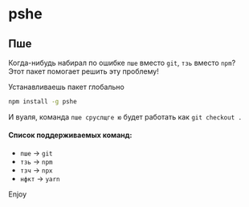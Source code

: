 # pshe
## Пше

Когда-нибудь набирал по ошибке `пше` вместо `git`, `тзь` вместо `npm`?  
Этот пакет помогает решить эту проблему!

Устанавливаешь пакет глобально
```sh
npm install -g pshe
```

И вуаля, команда `пше сруслщге ю` будет работать как `git checkout .`

#### Список поддерживаемых команд:
* `пше` -> `git`
* `тзь` -> `npm`
* `тзч` -> `npx`
* `нфкт` -> `yarn`

Enjoy

